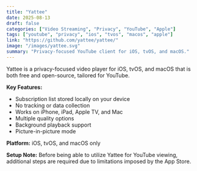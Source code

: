 ```yaml
---
title: "Yattee"
date: 2025-08-13
draft: false
categories: ["Video Streaming", "Privacy", "YouTube", "Apple"]
tags: ["youtube", "privacy", "ios", "tvos", "macos", "apple"]
link: "https://github.com/yattee/yattee/"
image: "/images/yattee.svg"
summary: "Privacy-focused YouTube client for iOS, tvOS, and macOS."
---
```


Yattee is a privacy-focused video player for iOS, tvOS, and macOS that is both free and open-source, tailored for YouTube.

**Key Features:**

- Subscription list stored locally on your device
- No tracking or data collection
- Works on iPhone, iPad, Apple TV, and Mac
- Multiple quality options
- Background playback support
- Picture-in-picture mode

**Platform:** iOS, tvOS, and macOS only

**Setup Note:** Before being able to utilize Yattee for YouTube viewing, additional steps are required due to limitations imposed by the App Store.
